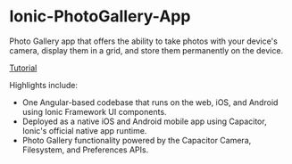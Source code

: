 # Ionic-PhotoGallery-App
Photo Gallery app that offers the ability to take photos with your device's camera, display them in a grid, and store them permanently on the device.

<a href="https://ionicframework.com/docs/angular/your-first-app">Tutorial</a>

Highlights include:
<ul>
  <li>One Angular-based codebase that runs on the web, iOS, and Android using Ionic Framework UI components.</li>
  <li>Deployed as a native iOS and Android mobile app using Capacitor, Ionic's official native app runtime.</li>
  <li>Photo Gallery functionality powered by the Capacitor Camera, Filesystem, and Preferences APIs.</li>
</ul>